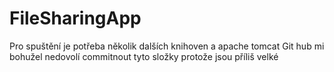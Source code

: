 # FileSharingApp
Pro spuštění je potřeba několik dalších knihoven a apache tomcat
Git hub mi bohužel nedovolí commitnout tyto složky protože jsou příliš velké

